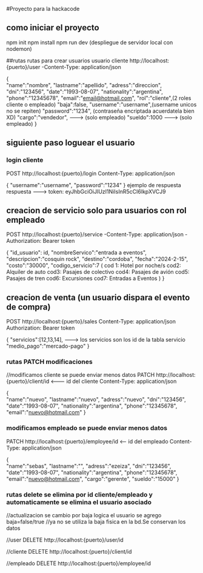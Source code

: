 #Proyecto para la hackacode

## como iniciar el proyecto
npm init
npm install
npm run dev (despliegue de servidor local con nodemon)

##rutas
rutas para crear usuarios
usuario cliente  http://localhost:{puerto}/user
-Content-Type: application/json

{   
    "name":"nombre",
    "lastname":"apellido",
    "adress":"direccion",
    "dni":"123456",
    "date":"1993-08-07",
    "nationality":"argentina",
    "phone":"12345678",
    "email":"email@hotmail.com",
    "rol":"cliente",(2 roles cliente o empleado)
    "baja":false,
    "username":"username",(username unicos no se repiten)
    "password":"1234", (contraseña encriptada acuerdatela bien XD)
    "cargo":"vendedor", ---> (solo empleado)
    "sueldo":1000 ---> (solo empleado)
}

## siguiente paso loguear el usuario
### login cliente
POST http://localhost:{puerto}/login
Content-Type: application/json

{
    "username":"username",
    "password":"1234"
}
ejemplo de respuesta
respuesta ---> token: eyJhbGciOiJIUzI1NiIsInR5cCI6IkpXVCJ9

## creacion de servicio solo para usuarios con rol empleado
POST http://localhost:{puerto}/service
-Content-Type: application/json
-Authorization: Bearer token

{
    "id_usuario": id,
    "nombreServico":"entrada a eventos",
    "descripcion":"cosquin rock",
    "destino":"cordoba",
    "fecha":"2024-2-15",
    "costo":"30000",
    "codigo_servicio":7 ( 
                          cod 1: Hotel por noche/s
                          cod2: Alquiler de auto 
                          cod3: Pasajes de colectivo
                          cod4: Pasajes de avión
                          cod5: Pasajes de tren
                          cod6: Excursiones
                          cod7: Entradas a Eventos
                        )
}

## creacion de venta (un usuario dispara el evento de compra)

POST http://localhost:{puerto}/sales
Content-Type: application/json
Authorization: Bearer token

{
    "servicios":[12,13,14],     ---> los servicios son los id de la tabla servicio
    "medio_pago":"mercado-pago"
}

### rutas PATCH modificaciones
//modificamos cliente se puede enviar menos datos
PATCH http://localhost:{puerto}/client/id <--- id del cliente
Content-Type: application/json

{   
    "name":"nuevo",
    "lastname":"nuevo",
    "adress":"nuevo",
    "dni":"123456",
    "date":"1993-08-07",
    "nationality":"argentina",
    "phone":"12345678",
    "email":"nuevo@hotmail.com"
}
### modificamos empleado se puede enviar menos datos
PATCH  http://localhost:{puerto}/employee/id <-- id del empleado
Content-Type: application/json

{   
    "name":"sebas",
    "lastname":"",
    "adress":"ezeiza",
    "dni":"123456",
    "date":"1993-08-07",
    "nationality":"argentina",
    "phone":"12345678",
    "email":"nuevo@hotmail.com",
    "cargo":"gerente",
    "sueldo":"15000"
}

### rutas delete se elimina por id cliente/empleado y automaticamente se elimina el usuario asociado
//actualizacion se cambio por baja logica el usuario se agrego baja=false/true
//ya no se utiliza la baja fisica en la bd.Se conservan los datos

//user
DELETE http://localhost:{puerto}/user/id

//cliente 
DELETE http://localhost:{puerto}/client/id


//empleado
DELETE http://localhost:{puerto}/employee/id
